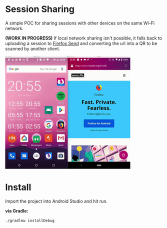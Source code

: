 # Session Sharing
A simple POC for sharing sessions with other devices on the same Wi-Fi network.

**(WORK IN PROGRESS)** If local network sharing isn't possible, it falls back to uploading a session to [Firefox Send][0] and converting the url into a QR to be scanned by another client.

![BlushingEnviousEmu](images/BlushingEnviousEmu.gif)

# Install

Import the project into Android Studio and hit run.

**via Gradle:**

```
./gradlew installDebug
```



[0]: https://send.firefox.com	"Firefox Send"